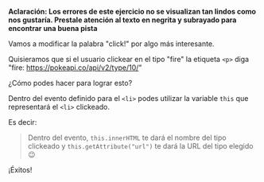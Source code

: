 **Aclaración: Los errores de este ejercicio no se visualizan tan lindos como nos gustaría. Prestale atención al texto en negrita y subrayado para encontrar una buena pista**

Vamos a modificar la palabra "click!" por algo más interesante.

Quisieramos que si el usuario clickear en el tipo "fire" la etiqueta `<p>` diga "fire: https://pokeapi.co/api/v2/type/10/"

¿Cómo podes hacer para lograr esto?

Dentro del evento definido para el `<li>` podes utilizar la variable `this` que representará el `<li>` clickeado.

Es decir:

> Dentro del evento, `this.innerHTML` te dará el nombre del tipo clickeado y `this.getAttribute("url")` te dará la URL del tipo elegido :wink:

¡Éxitos!
